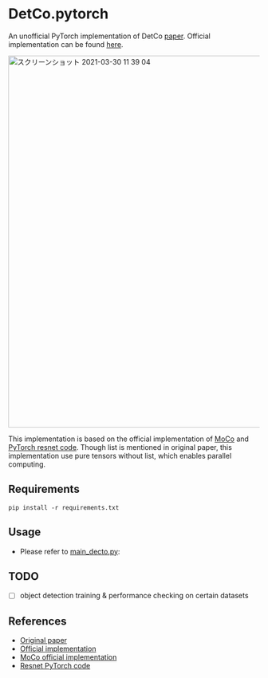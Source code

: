 # DetCo.pytorch
An unofficial PyTorch implementation of DetCo [paper](https://arxiv.org/pdf/2102.04803.pdf). Official implementation can be found [here](https://github.com/xieenze/DetCo).

<img width="746" alt="スクリーンショット 2021-03-30 11 39 04" src="https://user-images.githubusercontent.com/13246825/112925323-a5cab780-914c-11eb-80f9-19199fb439d6.png">

This implementation is based on the official implementation of [MoCo](https://github.com/facebookresearch/moco) and [PyTorch resnet code](https://github.com/pytorch/vision/blob/master/torchvision/models/resnet.py). Though list is mentioned in original paper, this implementation use pure tensors without list, which enables parallel computing.

## Requirements
```
pip install -r requirements.txt
```

## Usage
- Please refer to [main_decto.py](https://github.com/shuuchen/DetCo.pytorch/blob/main/main_decto.py):

## TODO
- [ ] object detection training & performance checking on certain datasets


## References
- [Original paper](https://arxiv.org/pdf/2102.04803.pdf)
- [Official implementation](https://github.com/xieenze/DetCo)
- [MoCo official implementation](https://github.com/facebookresearch/moco)
- [Resnet PyTorch code](https://github.com/pytorch/vision/blob/master/torchvision/models/resnet.py)
